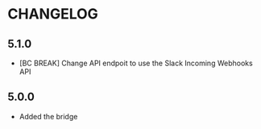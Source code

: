 CHANGELOG
=========

5.1.0
-----

 * [BC BREAK] Change API endpoit to use the Slack Incoming Webhooks API

5.0.0
-----

 * Added the bridge
